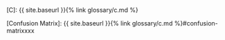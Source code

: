 [C]: {{ site.baseurl }}{% link glossary/c.md %}

[Confusion Matrix]: {{ site.baseurl }}{% link glossary/c.md %}#confusion-matrixxxx
